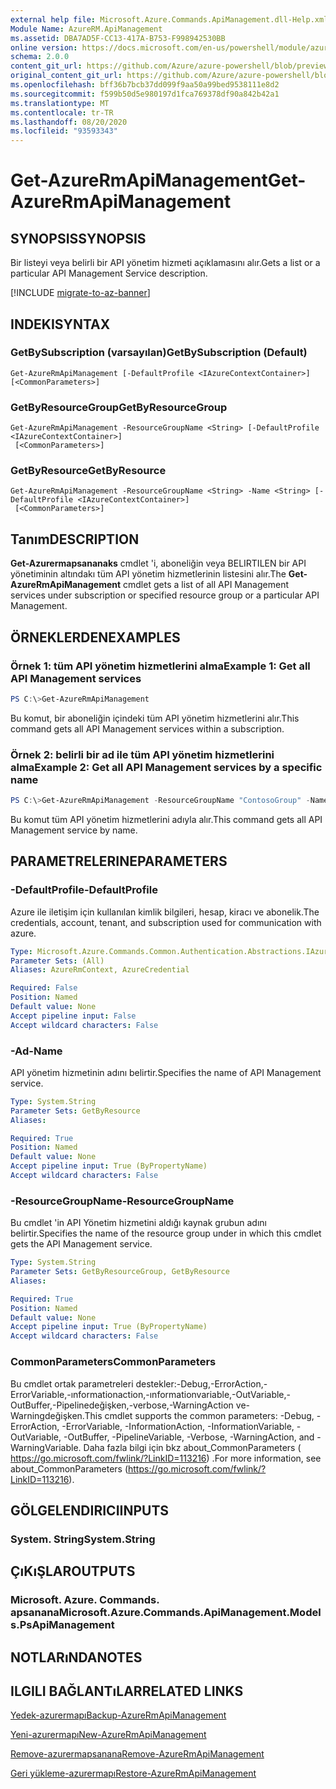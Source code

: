 ```yaml
---
external help file: Microsoft.Azure.Commands.ApiManagement.dll-Help.xml
Module Name: AzureRM.ApiManagement
ms.assetid: DBA7AD5F-CC13-417A-B753-F998942530BB
online version: https://docs.microsoft.com/en-us/powershell/module/azurerm.apimanagement/get-azurermapimanagement
schema: 2.0.0
content_git_url: https://github.com/Azure/azure-powershell/blob/preview/src/ResourceManager/ApiManagement/Commands.ApiManagement/help/Get-AzureRmApiManagement.md
original_content_git_url: https://github.com/Azure/azure-powershell/blob/preview/src/ResourceManager/ApiManagement/Commands.ApiManagement/help/Get-AzureRmApiManagement.md
ms.openlocfilehash: bff36b7bcb37dd099f9aa50a99bed9538111e8d2
ms.sourcegitcommit: f599b50d5e980197d1fca769378df90a842b42a1
ms.translationtype: MT
ms.contentlocale: tr-TR
ms.lasthandoff: 08/20/2020
ms.locfileid: "93593343"
---
```

# <span data-ttu-id="2719d-101">Get-AzureRmApiManagement</span><span class="sxs-lookup"><span data-stu-id="2719d-101">Get-AzureRmApiManagement</span></span>

## <span data-ttu-id="2719d-102">SYNOPSIS</span><span class="sxs-lookup"><span data-stu-id="2719d-102">SYNOPSIS</span></span>
<span data-ttu-id="2719d-103">Bir listeyi veya belirli bir API yönetim hizmeti açıklamasını alır.</span><span class="sxs-lookup"><span data-stu-id="2719d-103">Gets a list or a particular API Management Service description.</span></span>

[!INCLUDE [migrate-to-az-banner](../../includes/migrate-to-az-banner.md)]

## <span data-ttu-id="2719d-104">INDEKI</span><span class="sxs-lookup"><span data-stu-id="2719d-104">SYNTAX</span></span>

### <span data-ttu-id="2719d-105">GetBySubscription (varsayılan)</span><span class="sxs-lookup"><span data-stu-id="2719d-105">GetBySubscription (Default)</span></span>
```
Get-AzureRmApiManagement [-DefaultProfile <IAzureContextContainer>] [<CommonParameters>]
```

### <span data-ttu-id="2719d-106">GetByResourceGroup</span><span class="sxs-lookup"><span data-stu-id="2719d-106">GetByResourceGroup</span></span>
```
Get-AzureRmApiManagement -ResourceGroupName <String> [-DefaultProfile <IAzureContextContainer>]
 [<CommonParameters>]
```

### <span data-ttu-id="2719d-107">GetByResource</span><span class="sxs-lookup"><span data-stu-id="2719d-107">GetByResource</span></span>
```
Get-AzureRmApiManagement -ResourceGroupName <String> -Name <String> [-DefaultProfile <IAzureContextContainer>]
 [<CommonParameters>]
```

## <span data-ttu-id="2719d-108">Tanım</span><span class="sxs-lookup"><span data-stu-id="2719d-108">DESCRIPTION</span></span>
<span data-ttu-id="2719d-109">**Get-Azurermapsananaks** cmdlet 'i, aboneliğin veya BELIRTILEN bir API yönetiminin altındakı tüm API yönetim hizmetlerinin listesini alır.</span><span class="sxs-lookup"><span data-stu-id="2719d-109">The **Get-AzureRmApiManagement** cmdlet gets a list of all API Management services under subscription or specified resource group or a particular API Management.</span></span>

## <span data-ttu-id="2719d-110">ÖRNEKLERDEN</span><span class="sxs-lookup"><span data-stu-id="2719d-110">EXAMPLES</span></span>

### <span data-ttu-id="2719d-111">Örnek 1: tüm API yönetim hizmetlerini alma</span><span class="sxs-lookup"><span data-stu-id="2719d-111">Example 1: Get all API Management services</span></span>
```powershell
PS C:\>Get-AzureRmApiManagement
```

<span data-ttu-id="2719d-112">Bu komut, bir aboneliğin içindeki tüm API yönetim hizmetlerini alır.</span><span class="sxs-lookup"><span data-stu-id="2719d-112">This command gets all API Management services within a subscription.</span></span>

### <span data-ttu-id="2719d-113">Örnek 2: belirli bir ad ile tüm API yönetim hizmetlerini alma</span><span class="sxs-lookup"><span data-stu-id="2719d-113">Example 2: Get all API Management services by a specific name</span></span>
```powershell
PS C:\>Get-AzureRmApiManagement -ResourceGroupName "ContosoGroup" -Name "ContosoApi"
```

<span data-ttu-id="2719d-114">Bu komut tüm API yönetim hizmetlerini adıyla alır.</span><span class="sxs-lookup"><span data-stu-id="2719d-114">This command gets all API Management service by name.</span></span>

## <span data-ttu-id="2719d-115">PARAMETRELERINE</span><span class="sxs-lookup"><span data-stu-id="2719d-115">PARAMETERS</span></span>

### <span data-ttu-id="2719d-116">-DefaultProfile</span><span class="sxs-lookup"><span data-stu-id="2719d-116">-DefaultProfile</span></span>
<span data-ttu-id="2719d-117">Azure ile iletişim için kullanılan kimlik bilgileri, hesap, kiracı ve abonelik.</span><span class="sxs-lookup"><span data-stu-id="2719d-117">The credentials, account, tenant, and subscription used for communication with azure.</span></span>

```yaml
Type: Microsoft.Azure.Commands.Common.Authentication.Abstractions.IAzureContextContainer
Parameter Sets: (All)
Aliases: AzureRmContext, AzureCredential

Required: False
Position: Named
Default value: None
Accept pipeline input: False
Accept wildcard characters: False
```

### <span data-ttu-id="2719d-118">-Ad</span><span class="sxs-lookup"><span data-stu-id="2719d-118">-Name</span></span>
<span data-ttu-id="2719d-119">API yönetim hizmetinin adını belirtir.</span><span class="sxs-lookup"><span data-stu-id="2719d-119">Specifies the name of API Management service.</span></span>

```yaml
Type: System.String
Parameter Sets: GetByResource
Aliases:

Required: True
Position: Named
Default value: None
Accept pipeline input: True (ByPropertyName)
Accept wildcard characters: False
```

### <span data-ttu-id="2719d-120">-ResourceGroupName</span><span class="sxs-lookup"><span data-stu-id="2719d-120">-ResourceGroupName</span></span>
<span data-ttu-id="2719d-121">Bu cmdlet 'in API Yönetim hizmetini aldığı kaynak grubun adını belirtir.</span><span class="sxs-lookup"><span data-stu-id="2719d-121">Specifies the name of the resource group under in which this cmdlet gets the API Management service.</span></span>

```yaml
Type: System.String
Parameter Sets: GetByResourceGroup, GetByResource
Aliases:

Required: True
Position: Named
Default value: None
Accept pipeline input: True (ByPropertyName)
Accept wildcard characters: False
```

### <span data-ttu-id="2719d-122">CommonParameters</span><span class="sxs-lookup"><span data-stu-id="2719d-122">CommonParameters</span></span>
<span data-ttu-id="2719d-123">Bu cmdlet ortak parametreleri destekler:-Debug,-ErrorAction,-ErrorVariable,-ınformationaction,-ınformationvariable,-OutVariable,-OutBuffer,-Pipelinedeğişken,-verbose,-WarningAction ve-Warningdeğişken.</span><span class="sxs-lookup"><span data-stu-id="2719d-123">This cmdlet supports the common parameters: -Debug, -ErrorAction, -ErrorVariable, -InformationAction, -InformationVariable, -OutVariable, -OutBuffer, -PipelineVariable, -Verbose, -WarningAction, and -WarningVariable.</span></span> <span data-ttu-id="2719d-124">Daha fazla bilgi için bkz about_CommonParameters ( https://go.microsoft.com/fwlink/?LinkID=113216) .</span><span class="sxs-lookup"><span data-stu-id="2719d-124">For more information, see about_CommonParameters (https://go.microsoft.com/fwlink/?LinkID=113216).</span></span>

## <span data-ttu-id="2719d-125">GÖLGELENDIRICI</span><span class="sxs-lookup"><span data-stu-id="2719d-125">INPUTS</span></span>

### <span data-ttu-id="2719d-126">System. String</span><span class="sxs-lookup"><span data-stu-id="2719d-126">System.String</span></span>

## <span data-ttu-id="2719d-127">ÇıKıŞLAR</span><span class="sxs-lookup"><span data-stu-id="2719d-127">OUTPUTS</span></span>

### <span data-ttu-id="2719d-128">Microsoft. Azure. Commands. apsanana</span><span class="sxs-lookup"><span data-stu-id="2719d-128">Microsoft.Azure.Commands.ApiManagement.Models.PsApiManagement</span></span>

## <span data-ttu-id="2719d-129">NOTLARıNDA</span><span class="sxs-lookup"><span data-stu-id="2719d-129">NOTES</span></span>

## <span data-ttu-id="2719d-130">ILGILI BAĞLANTıLAR</span><span class="sxs-lookup"><span data-stu-id="2719d-130">RELATED LINKS</span></span>

[<span data-ttu-id="2719d-131">Yedek-azurermapı</span><span class="sxs-lookup"><span data-stu-id="2719d-131">Backup-AzureRmApiManagement</span></span>](./Backup-AzureRmApiManagement.md)

[<span data-ttu-id="2719d-132">Yeni-azurermapı</span><span class="sxs-lookup"><span data-stu-id="2719d-132">New-AzureRmApiManagement</span></span>](./New-AzureRmApiManagement.md)

[<span data-ttu-id="2719d-133">Remove-azurermapsanana</span><span class="sxs-lookup"><span data-stu-id="2719d-133">Remove-AzureRmApiManagement</span></span>](./Remove-AzureRmApiManagement.md)

[<span data-ttu-id="2719d-134">Geri yükleme-azurermapı</span><span class="sxs-lookup"><span data-stu-id="2719d-134">Restore-AzureRmApiManagement</span></span>](./Restore-AzureRmApiManagement.md)


